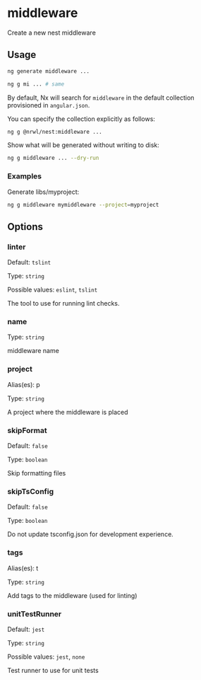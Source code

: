 # middleware

Create a new nest middleware

## Usage

```bash
ng generate middleware ...
```

```bash
ng g mi ... # same
```

By default, Nx will search for `middleware` in the default collection provisioned in `angular.json`.

You can specify the collection explicitly as follows:

```bash
ng g @nrwl/nest:middleware ...
```

Show what will be generated without writing to disk:

```bash
ng g middleware ... --dry-run
```

### Examples

Generate libs/myproject:

```bash
ng g middleware mymiddleware --project=myproject
```

## Options

### linter

Default: `tslint`

Type: `string`

Possible values: `eslint`, `tslint`

The tool to use for running lint checks.

### name

Type: `string`

middleware name

### project

Alias(es): p

Type: `string`

A project where the middleware is placed

### skipFormat

Default: `false`

Type: `boolean`

Skip formatting files

### skipTsConfig

Default: `false`

Type: `boolean`

Do not update tsconfig.json for development experience.

### tags

Alias(es): t

Type: `string`

Add tags to the middleware (used for linting)

### unitTestRunner

Default: `jest`

Type: `string`

Possible values: `jest`, `none`

Test runner to use for unit tests
